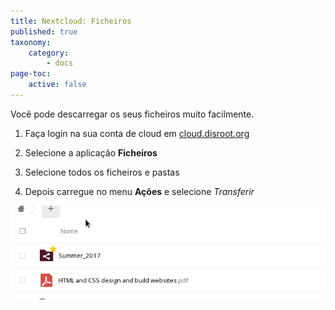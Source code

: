 ```yaml
---
title: Nextcloud: Ficheiros
published: true
taxonomy:
    category:
        - docs
page-toc:
    active: false
---
```


Você pode descarregar os seus ficheiros muito facilmente.

1. Faça login na sua conta de cloud em [cloud.disroot.org](https://cloud.disroot.org)

2. Selecione a aplicação **Ficheiros**

3. Selecione todos os ficheiros e pastas

4. Depois carregue no menu **Ações** e selecione *Transferir*

![](pt/files_app.gif)
